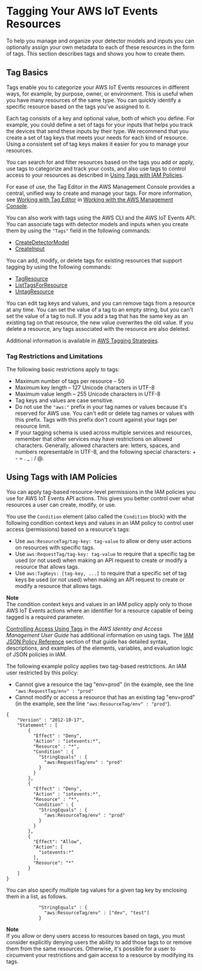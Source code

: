 # Tagging Your AWS IoT Events Resources<a name="tagging-iotevents"></a>

To help you manage and organize your detector models and inputs you can optionally assign your own metadata to each of these resources in the form of tags\. This section describes tags and shows you how to create them\.

## Tag Basics<a name="tagging-iotevents-basics"></a>

Tags enable you to categorize your AWS IoT Events resources in different ways, for example, by purpose, owner, or environment\. This is useful when you have many resources of the same type\. You can quickly identify a specific resource based on the tags you've assigned to it\. 

Each tag consists of a key and optional value, both of which you define\. For example, you could define a set of tags for your inputs that helps you track the devices that send these inputs by their type\. We recommend that you create a set of tag keys that meets your needs for each kind of resource\. Using a consistent set of tag keys makes it easier for you to manage your resources\.

You can search for and filter resources based on the tags you add or apply, use tags to categorize and track your costs, and also use tags to control access to your resources as described in [Using Tags with IAM Policies](#tagging-iot-iam.title)\.

For ease of use, the Tag Editor in the AWS Management Console provides a central, unified way to create and manage your tags\. For more information, see [Working with Tag Editor](https://docs.aws.amazon.com/awsconsolehelpdocs/latest/gsg/tag-editor.html) in [ Working with the AWS Management Console](https://docs.aws.amazon.com/awsconsolehelpdocs/latest/gsg/getting-started.html)\.

You can also work with tags using the AWS CLI and the AWS IoT Events API\. You can associate tags with detector models and inputs when you create them by using the `"Tags"` field in the following commands: 
+ [ CreateDetectorModel](iotevents-commands.md#api-iotevents-CreateDetectorModel)
+ [ CreateInput](iotevents-commands.md#api-iotevents-CreateInput)

You can add, modify, or delete tags for existing resources that support tagging by using the following commands:
+ [ TagResource](iotevents-commands.md#api-iotevents-TagResource)
+ [ ListTagsForResource](iotevents-commands.md#api-iotevents-ListTagsForResource)
+ [ UntagResource](iotevents-commands.md#api-iotevents-UntagResource)

You can edit tag keys and values, and you can remove tags from a resource at any time\. You can set the value of a tag to an empty string, but you can't set the value of a tag to null\. If you add a tag that has the same key as an existing tag on that resource, the new value overwrites the old value\. If you delete a resource, any tags associated with the resource are also deleted\.

Additional information is available in [AWS Tagging Strategies](https://aws.amazon.com/answers/account-management/aws-tagging-strategies/)\.

### Tag Restrictions and Limitations<a name="tagging-iot-restrict"></a>

The following basic restrictions apply to tags:
+ Maximum number of tags per resource – 50
+ Maximum key length – 127 Unicode characters in UTF\-8
+ Maximum value length – 255 Unicode characters in UTF\-8
+ Tag keys and values are case sensitive\.
+ Do not use the `"aws:"` prefix in your tag names or values because it's reserved for AWS use\. You can't edit or delete tag names or values with this prefix\. Tags with this prefix don't count against your tags per resource limit\.
+ If your tagging schema is used across multiple services and resources, remember that other services may have restrictions on allowed characters\. Generally, allowed characters are: letters, spaces, and numbers representable in UTF\-8, and the following special characters: \+ \- = \. \_ : / @\. 

## Using Tags with IAM Policies<a name="tagging-iot-iam"></a>

You can apply tag\-based resource\-level permissions in the IAM policies you use for AWS IoT Events API actions\. This gives you better control over what resources a user can create, modify, or use\.

You use the `Condition` element \(also called the `Condition` block\) with the following condition context keys and values in an IAM policy to control user access \(permissions\) based on a resource's tags: 
+ Use `aws:ResourceTag/tag-key: tag-value` to allow or deny user actions on resources with specific tags\.
+ Use `aws:RequestTag/tag-key: tag-value` to require that a specific tag be used \(or not used\) when making an API request to create or modify a resource that allows tags\.
+ Use `aws:TagKeys: [tag-key, ...]` to require that a specific set of tag keys be used \(or not used\) when making an API request to create or modify a resource that allows tags\.

**Note**  
The condition context keys and values in an IAM policy apply only to those AWS IoT Events actions where an identifier for a resource capable of being tagged is a required parameter\.  

[Controlling Access Using Tags](https://docs.aws.amazon.com/IAM/latest/UserGuide/access_tags.html) in the *AWS Identity and Access Management User Guide* has additional information on using tags\. The [IAM JSON Policy Reference](https://docs.aws.amazon.com/IAM/latest/UserGuide/reference_policies.html) section of that guide has detailed syntax, descriptions, and examples of the elements, variables, and evaluation logic of JSON policies in IAM\.

The following example policy applies two tag\-based restrictions\. An IAM user restricted by this policy:
+ Cannot give a resource the tag "env=prod" \(in the example, see the line `"aws:RequestTag/env" : "prod"`
+ Cannot modify or access a resource that has an existing tag "env=prod" \(in the example, see the line `"aws:ResourceTag/env" : "prod"`\)\.

```
{
    "Version" : "2012-10-17",
    "Statement" : [
        {
          "Effect" : "Deny",
          "Action" : "iotevents:*",
          "Resource" : "*",
          "Condition" : {
            "StringEquals" : {
              "aws:RequestTag/env" : "prod"
            }
          }
        },
        {
          "Effect" : "Deny",
          "Action" : "iotevents:*",
          "Resource" : "*",
          "Condition" : {
            "StringEquals" : {
              "aws:ResourceTag/env" : "prod"
            }
          }
        },
        {
          "Effect": "Allow",
          "Action": [
            "iotevents:*"
          ],
          "Resource": "*"
        }
    ]
}
```

You can also specify multiple tag values for a given tag key by enclosing them in a list, as follows\.

```
            "StringEquals" : {
              "aws:ResourceTag/env" : ["dev", "test"]
            }
```

**Note**  
If you allow or deny users access to resources based on tags, you must consider explicitly denying users the ability to add those tags to or remove them from the same resources\. Otherwise, it's possible for a user to circumvent your restrictions and gain access to a resource by modifying its tags\.